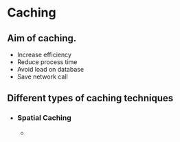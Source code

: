 # Caching
## Aim of caching.
  * Increase efficiency
  * Reduce process time
  * Avoid load on database
  * Save network call
## Different types of caching techniques
  * ### Spatial Caching
    *

